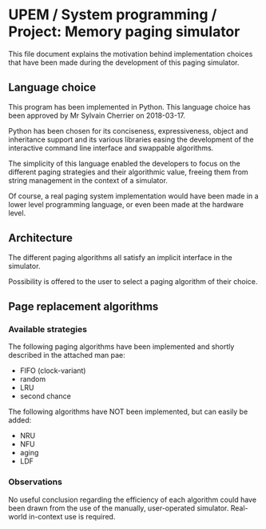# UPEM / System programming / Project: Memory paging simulator

This file document explains the motivation behind implementation choices that have been made during the development of this paging simulator.


## Language choice

This program has been implemented in Python.
This language choice has been approved by Mr Sylvain Cherrier on 2018-03-17.

Python has been chosen for its conciseness, expressiveness, object and inheritance support and its various libraries easing the development of the interactive command line interface and swappable algorithms.

The simplicity of this language enabled the developers to focus on the different paging strategies and their algorithmic value, freeing them from string management in the context of a simulator.

Of course, a real paging system implementation would have been made in a lower level programming language, or even been made at the hardware level.


## Architecture

The different paging algorithms all satisfy an implicit interface in the simulator.

Possibility is offered to the user to select a paging algorithm of their choice.


## Page replacement algorithms

### Available strategies

The following paging algorithms have been implemented and shortly described in the attached man pae:

* FIFO (clock-variant)
* random
* LRU
* second chance

The following algorithms have NOT been implemented, but can easily be added:

* NRU
* NFU
* aging
* LDF

### Observations

No useful conclusion regarding the efficiency of each algorithm could have been drawn from the use of the manually, user-operated simulator. Real-world in-context use is required.
